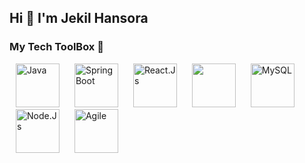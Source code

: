 ## Hi 👋 I'm Jekil Hansora

### My Tech ToolBox 🧰
<span>
  <img alt="Java" src="https://user-images.githubusercontent.com/4328384/119951782-f8441b00-bfb9-11eb-93dd-8b14e1f7dc8f.png" width="70" height="70" style="display: inline; margin: 0 10px;" />
  <img alt="Spring Boot" src="https://user-images.githubusercontent.com/4328384/119951712-e3678780-bfb9-11eb-8628-8c2c802845a9.png" width="70" height="70" style="display: inline; margin: 0 10px;" />
  <img alt="React.Js" src="https://user-images.githubusercontent.com/4328384/119951879-0f830880-bfba-11eb-959e-ba41315497f2.png" width="70" height="70" style="display: inline; margin: 0 10px;" />
  <img alr="HTML CSS JS" src="https://user-images.githubusercontent.com/4328384/119952047-380b0280-bfba-11eb-9591-52fc6d3264af.png" height="70" style="display: inline; margin: 0 10px;" />
  <img alt="MySQL" src="https://user-images.githubusercontent.com/4328384/119952584-cc756500-bfba-11eb-88cc-3f6556e98a5e.png" height="70" style="display: inline; margin: 0 10px;" />
<img alt="Node.Js" src="https://user-images.githubusercontent.com/4328384/119952385-92a45e80-bfba-11eb-834e-801853197451.png" width="70" height="70" style="display: inline; margin: 0 10px;" />
<img alt="Agile" src="https://user-images.githubusercontent.com/4328384/119952837-07779880-bfbb-11eb-8817-09356fdc2034.png" width="70" height="70" style="display: inline; margin: 0 10px;" />
</span>
<!--
**jekilhansora901/jekilhansora901** is a ✨ _special_ ✨ repository because its `README.md` (this file) appears on your GitHub profile.

Here are some ideas to get you started:

- 🔭 I’m currently working on ...
- 🌱 I’m currently learning ...
- 👯 I’m looking to collaborate on ...
- 🤔 I’m looking for help with ...
- 💬 Ask me about ...
- 📫 How to reach me: ...
- 😄 Pronouns: ...
- ⚡ Fun fact: ...
-->
